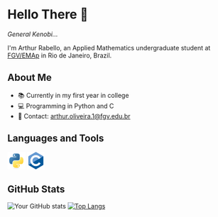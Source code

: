 # Hello There 👋
*General Kenobi...*

I'm Arthur Rabello, an Applied Mathematics undergraduate student at [FGV/EMAp](https://emap.fgv.br/) in Rio de Janeiro, Brazil.

## About Me
- 📚 Currently in my first year in college
- 💻 Programming in Python and C
- 📧 Contact: arthur.oliveira.1@fgv.edu.br

## Languages and Tools
<div>
<img src="https://raw.githubusercontent.com/devicons/devicon/master/icons/python/python-original.svg" alt="python" width="40" height="40"/>
<img src="https://raw.githubusercontent.com/devicons/devicon/master/icons/c/c-original.svg" alt="c" width="40" height="40"/>
</div>

## GitHub Stats
![Your GitHub stats](https://github-readme-stats.vercel.app/api?username=arthurabello&show_icons=true&theme=dark)
[![Top Langs](https://github-readme-stats.vercel.app/api/top-langs/?username=arthurabello&layout=compact&theme=dark)](https://github.com/arthurabello/github-readme-stats)